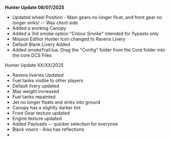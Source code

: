 **Hunter Update 08/07/2025**

* Updated wheel Position - Main gears no longer float, and front gear no longer sinks! -- Was client side
* Added a working Canopy
* Added a 3rd smoke option "Colour Smoke" intended for flypasts only
* Mission Editior Hunter Icon changed to Ravens Livery
* Default Blank Livery Added 
* Added smokeTrail.lua. Drag the "Config" folder from the Core folder into the core DCS Files


Hunter Update XX/XX/2025

* Ravens liveries Updated
* Fuel tanks visible to other players
* Default livery updated
* Max weight increased
* Fuel tanks repainted
* Jet no longer floats and sinks into ground
* Canopy has a slightly darker tint
* Front Gear texture updated
* Engine texture updated
* Added Payloads -- quicker selection for everyone
* Black visors - Also has reflections
* 
  
